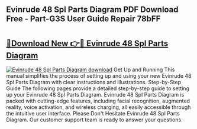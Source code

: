 ## Evinrude 48 Spl Parts Diagram PDF Download Free - Part-G3S User Guide Repair 78bFF

# <h2><a href="http://dfs4hjf.blite.top/?on=Evinrude+48+Spl+Parts+Diagram">🔗Download New 👉🔴 Evinrude 48 Spl Parts Diagram</a></h2>

[![Evinrude 48 Spl Parts Diagram download](https://i.imgur.com/lujVjoI.png)](http://dfs4hjf.blite.top/?on=Evinrude+48+Spl+Parts+Diagram)
Get Up and Running This manual simplifies the process of setting up and using your new Evinrude 48 Spl Parts Diagram with clear instructions and illustrations. Step-by-Step Guide The following pages provide a detailed step-by-step guide to setting up your Evinrude 48 Spl Parts Diagram. Evinrude 48 Spl Parts Diagram is packed with cutting-edge features, including facial recognition, augmented reality, voice activation, and wireless charging, all easily accessible through the intuitive user interface. Please Don't Hesitate Evinrude 48 Spl Parts Diagram. Our customer support team is ready to answer your questions.

